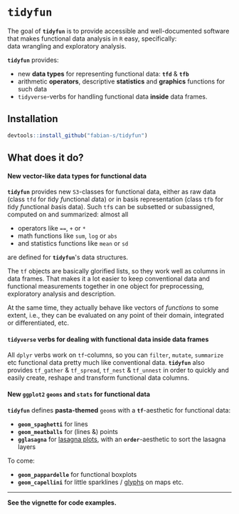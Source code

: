 # **`tidyfun`**

The goal of **`tidyfun`** is to provide accessible and well-documented software 
that makes functional data analysis in `R` easy, specifically:  
data wrangling and exploratory analysis.

**`tidyfun`** provides:  

- new **data types** for representing functional data: **`tfd`** & **`tfb`**
- arithmetic **operators**, descriptive **statistics** and **graphics** functions for such data
- `tidyverse`-verbs for handling functional data **inside** data frames.

## Installation

``` r
devtools::install_github("fabian-s/tidyfun")
```

## What does it do?

#### New vector-like data types for functional data

**`tidyfun`** provides new `S3`-classes for functional data, either as raw data (class `tfd` for *t*idy *f*unctional *d*ata) or in basis representation (class `tfb` for *t*idy *f*unctional *b*asis data). 
Such `tf`s can be subsetted or subassigned, computed on and summarized: almost all

- operators like `==`, `+` or `*`
- math functions like `sum`, `log` or `abs` 
- and statistics functions like `mean` or `sd`  

are defined for **`tidyfun`**'s data structures.

The `tf` objects are basically glorified lists, so they work well as columns in data frames. That makes it a lot easier to keep conventional data and functional measurements together in one object for preprocessing, exploratory analysis and description.

At the same time, they actually behave like vectors of *functions* to some extent, i.e., they can be evaluated on any point of their domain, integrated or differentiated, etc.

#### `tidyverse` verbs for dealing with functional data inside data frames

All `dplyr` verbs work on `tf`-columns, so you can `filter`, `mutate`, `summarize` etc
functional data pretty much like conventional data.
**`tidyfun`** also provides `tf_gather` & `tf_spread`, `tf_nest` & `tf_unnest`
in order to quickly and easily create, reshape and transform functional data columns.

#### New `ggplot2` `geoms` and `stats` for functional data

**`tidyfun`** defines **pasta-themed** `geom`s with a **`tf`**-aesthetic for functional data:

- **`geom_spaghetti`** for lines
- **`geom_meatballs`**  for (lines &) points
- **`gglasagna`** for [lasagna plots](https://asset.jmir.pub/assets/76aeec48564abf0e6f6da8e9cd06346d.png), with an **`order`**-aesthetic to sort the lasagna layers

To come:

- **`geom_pappardelle`** for functional boxplots
- **`geom_capellini`** for little sparklines / [glyphs](http://ggobi.github.io/ggally/#ggallyglyphs) on maps etc. 

----------------------

**See the vignette for code examples.**
